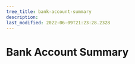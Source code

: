 ```yaml
---
tree_title: bank-account-summary
description: 
last_modified: 2022-06-09T21:23:28.2328
---
```


# Bank Account Summary
